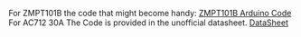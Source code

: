 For ZMPT101B the code that might become handy: 
[ZMPT101B Arduino Code](https://github.com/Abdurraziq/ZMPT101B-arduino)
For AC712 30A The Code is provided in the unofficial datasheet. [DataSheet](https://github.com/EchoSniper/Raff_IUB/blob/main/DataSheets/AC712_30A.pdf)
